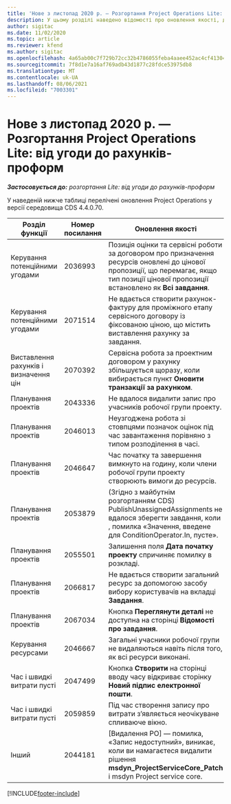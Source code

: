 ```yaml
---
title: 'Нове з листопад 2020 р. — Розгортання Project Operations Lite: від угоди до рахунків-проформ'
description: У цьому розділі наведено відомості про оновлення якості, доступні у випуску розгортання Project Operations Lite в листопаді 2020 р. — від угоди до рахунків-проформ.
author: sigitac
ms.date: 11/02/2020
ms.topic: article
ms.reviewer: kfend
ms.author: sigitac
ms.openlocfilehash: 4a65ab00c7f729b72cc32b4786055feba4aaee452ac4cf413047f81651c92290
ms.sourcegitcommit: 7f8d1e7a16af769adb43d1877c28fdce53975db8
ms.translationtype: MT
ms.contentlocale: uk-UA
ms.lasthandoff: 08/06/2021
ms.locfileid: "7003301"
---
```

# <a name="whats-new-november-2020---project-operations-lite-deployment---deal-to-proforma-invoicing"></a>Нове з листопад 2020 р. — Розгортання Project Operations Lite: від угоди до рахунків-проформ

_**Застосовується до:** розгортання Lite: від угоди до рахунків-проформ_

У наведеній нижче таблиці перелічені оновлення Project Operations у версії середовища CDS 4.4.0.70.

| Розділ функції                 | Номер посилання | Оновлення якості                                                                                                                                                                    |
|------------------------------|------------------|-----------------------------------------------------------------------------------------------------------------------------------------------------------------------------------|
| Керування потенційними угодами       | 2036993          | Позиція оцінки та сервісні роботи за договором про призначення ресурсів оновлені до цінової пропозиції, що перемагає, якщо тип позиції цінової пропозиції встановлено як **Всі завдання**.                                                 |
| Керування потенційними угодами       | 2071514          | Не вдається створити рахунок-фактуру для проміжного етапу сервісного договору із фіксованою ціною, що містить виставлення рахунку за завдання.                                                                          |
| Виставлення рахунків і визначення цін          | 2070392          | Сервісна робота за проектним договором у рахунку збільшується щоразу, коли вибирається пункт **Оновити транзакції за рахунком**.                                                                       |
| Планування проектів             | 2043336          | Не вдалося видалити запис про учасників робочої групи проекту.                                                                                                                                    |
| Планування проектів             | 2046013          | Неузгоджена робота зі стовпцями позначок оцінок під час завантаження порівняно з типом розподілення в часі.                                                                                   |
| Планування проектів             | 2046647          | Час початку та завершення вимкнуто на годину, коли члени робочої групи проекту створюють вимоги до ресурсів.                                                                      |
| Планування проектів             | 2053879          | (Згідно з майбутнім розгортанням CDS)   PublishUnassignedAssignments   не вдалося зберегти завдання, коли   , помилка «Значення, введене для ConditionOperator.In, пусте». |
| Планування проектів             | 2055501          | Залишення поля **Дата початку проекту** спричиняє помилку в розкладі.                                                                                                      |
| Планування проектів             | 2066817          | Не вдається створити загальний ресурс за допомогою засобу вибору користувачів на вкладці **Завдання**.                                                                                               |
| Планування проектів             | 2067034          | Кнопка **Переглянути деталі** не доступна на сторінці **Відомості про завдання**.                                                                                                         |
| Керування ресурсами          | 2046667          | Загальні учасники робочої групи не видаляються навіть після того, як всі ресурси виконані.                                                                                                     |
| Час і швидкі витрати пусті | 2047499          | Кнопка **Створити** на сторінці вводу часу відкриває сторінку **Новий підпис електронної пошти**.                                                                                               |
| Час і швидкі витрати пусті | 2059859          | Під час створення запису про витрати з’являється неочікуване спливаюче вікно.                                                                                                                         |
| Інший                        | 2044181          | [Видалення РО] — помилка,   «Запис недоступний», виникає, коли ви намагаєтеся видалити рішення   **msdyn_ProjectServiceCore_Patch** і msdyn Project service core.        |


[!INCLUDE[footer-include](../../includes/footer-banner.md)]